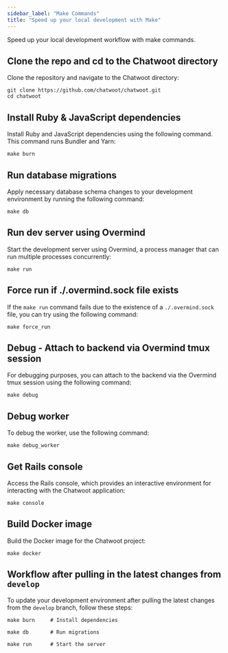 ```yaml
---
sidebar_label: "Make Commands"
title: "Speed up your local development with Make"
---
```


Speed up your local development workflow with make commands. 

## Clone the repo and cd to the Chatwoot directory

Clone the repository and navigate to the Chatwoot directory:
```
git clone https://github.com/chatwoot/chatwoot.git
cd chatwoot
```

## Install Ruby & JavaScript dependencies

Install Ruby and JavaScript dependencies using the following command. This command runs Bundler and Yarn:
```
make burn
```

## Run database migrations

Apply necessary database schema changes to your development environment by running the following command:
```
make db
```

## Run dev server using Overmind

Start the development server using Overmind, a process manager that can run multiple processes concurrently:
```
make run
```

## Force run if ./.overmind.sock file exists

If the `make run` command fails due to the existence of a `./.overmind.sock` file, you can try using the following command:
```
make force_run
```

## Debug - Attach to backend via Overmind tmux session

For debugging purposes, you can attach to the backend via the Overmind tmux session using the following command:
```
make debug
```

## Debug worker

To debug the worker, use the following command:
```
make debug_worker
```

## Get Rails console

Access the Rails console, which provides an interactive environment for interacting with the Chatwoot application:
```
make console
```

## Build Docker image

Build the Docker image for the Chatwoot project:
```
make docker
```

## Workflow after pulling in the latest changes from `develop`

To update your development environment after pulling the latest changes from the `develop` branch, follow these steps:
```
make burn     # Install dependencies

make db       # Run migrations

make run      # Start the server
```
